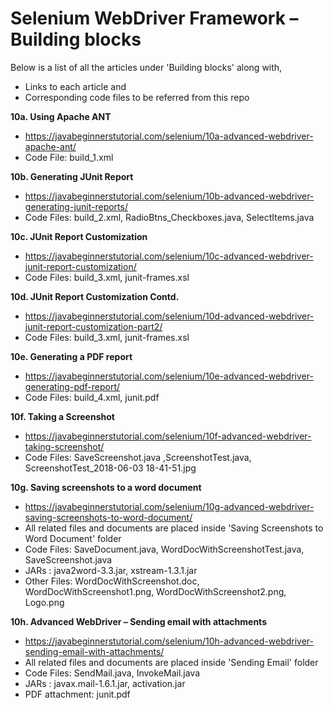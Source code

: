 # Selenium WebDriver Framework – Building blocks

Below is a list of all the articles under 'Building blocks' along with,
- Links to each article and 
- Corresponding code files to be referred from this repo

**10a. Using Apache ANT**
- https://javabeginnerstutorial.com/selenium/10a-advanced-webdriver-apache-ant/
- Code File: build_1.xml

**10b. Generating JUnit Report**
- https://javabeginnerstutorial.com/selenium/10b-advanced-webdriver-generating-junit-reports/
- Code Files: build_2.xml, RadioBtns_Checkboxes.java, SelectItems.java

**10c. JUnit Report Customization**
- https://javabeginnerstutorial.com/selenium/10c-advanced-webdriver-junit-report-customization/
- Code Files: build_3.xml, junit-frames.xsl

**10d. JUnit Report Customization Contd.**
- https://javabeginnerstutorial.com/selenium/10d-advanced-webdriver-junit-report-customization-part2/
- Code Files: build_3.xml, junit-frames.xsl

**10e. Generating a PDF report**
- https://javabeginnerstutorial.com/selenium/10e-advanced-webdriver-generating-pdf-report/
- Code Files: build_4.xml, junit.pdf

**10f. Taking a Screenshot**
- https://javabeginnerstutorial.com/selenium/10f-advanced-webdriver-taking-screenshot/
- Code Files: SaveScreenshot.java ,ScreenshotTest.java, ScreenshotTest_2018-06-03 18-41-51.jpg

**10g. Saving screenshots to a word document**
- https://javabeginnerstutorial.com/selenium/10g-advanced-webdriver-saving-screenshots-to-word-document/
- All related files and documents are placed inside 'Saving Screenshots to Word Document' folder
- Code Files: SaveDocument.java, WordDocWithScreenshotTest.java, SaveScreenshot.java 
- JARs : java2word-3.3.jar, xstream-1.3.1.jar 
- Other Files: WordDocWithScreenshot.doc, WordDocWithScreenshot1.png, WordDocWithScreenshot2.png, Logo.png 

**10h. Advanced WebDriver – Sending email with attachments**
- https://javabeginnerstutorial.com/selenium/10h-advanced-webdriver-sending-email-with-attachments/
- All related files and documents are placed inside 'Sending Email' folder
- Code Files: SendMail.java, InvokeMail.java
- JARs : javax.mail-1.6.1.jar, activation.jar 
- PDF attachment: junit.pdf